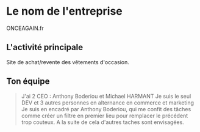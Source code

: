 # Le nom de l'entreprise
ONCEAGAIN.fr

## L'activité principale

Site de achat/revente des vêtements d'occasion.

## Ton équipe

> J'ai 2 CEO : Anthony Boderiou et Michael HARMANT
> Je suis le seul DEV et 3 autres personnes en alternance en commerce et marketing
> Je suis en encadré par Anthony Boderiou, qui me confit des tâches comme créer un filtre en premier lieu pour remplacer le précédent trop couteux.
> A la suite de cela d'autres taches sont envisagées.


